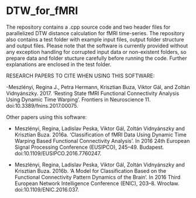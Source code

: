 ﻿# DTW_for_fMRI 
The repository contains a .cpp source code and two header files for parallelized DTW distance calculation for fMRI time-series. The repository also contains a test folder with example input files, output folder structure and output files. Please note that the software is currently provided without any exception handling for corrupted input data or non-existent folders, so prepare data and folder stucture carefully before running the code. Further explanations are enclosed in the test folder.



RESEARCH PAPERS TO CITE WHEN USING THIS SOFTWARE:

-Meszlényi, Regina J., Petra Hermann, Krisztian Buza, Viktor Gál, and Zoltán Vidnyánszky. 2017. ‘Resting State fMRI Functional Connectivity Analysis Using Dynamic Time Warping’. Frontiers in Neuroscience 11. doi:10.3389/fnins.2017.00075.

Other papers using this software:
- Meszlényi, Regina, Ladislav Peska, Viktor Gál, Zoltán Vidnyánszky and Krisztian Buza. 2016a. ‘Classification of fMRI Data Using Dynamic Time Warping Based Functional Connectivity Analysis’. In 2016 24th European Signal Processing Conference (EUSIPCO), 245–49. Budapest. doi:10.1109/EUSIPCO.2016.7760247.

- Meszlényi, Regina, Ladislav Peska, Viktor Gál, Zoltán Vidnyánszky and Krisztian Buza. 2016b. ‘A Model for Classification Based on the Functional Connectivity Pattern Dynamics of the Brain’. In 2016 Third European Network Intelligence Conference (ENIC), 203–8. Wrocław. doi:10.1109/ENIC.2016.037.